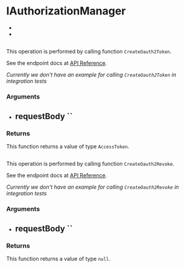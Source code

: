 # IAuthorizationManager


- [](#)
- [](#)

## 



This operation is performed by calling function `CreateOauth2Token`.

See the endpoint docs at
[API Reference](https://developer.box.com/reference//).

*Currently we don't have an example for calling `CreateOauth2Token` in integration tests*

### Arguments

- requestBody ``
  - 


### Returns

This function returns a value of type `AccessToken`.




## 



This operation is performed by calling function `CreateOauth2Revoke`.

See the endpoint docs at
[API Reference](https://developer.box.com/reference//).

*Currently we don't have an example for calling `CreateOauth2Revoke` in integration tests*

### Arguments

- requestBody ``
  - 


### Returns

This function returns a value of type `null`.





